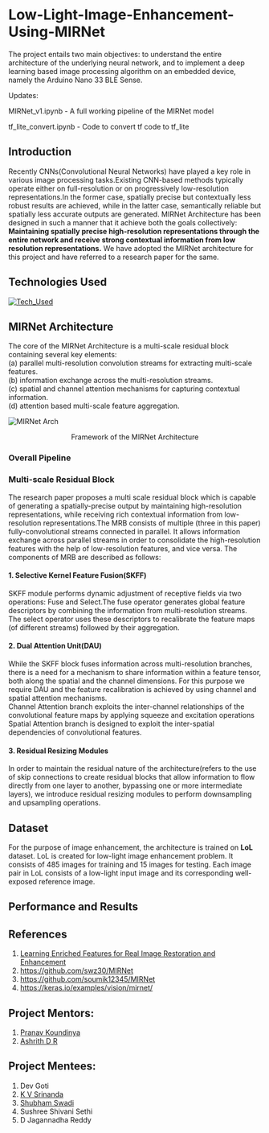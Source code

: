 # Low-Light-Image-Enhancement-Using-MIRNet
The project entails two main objectives: to understand the entire architecture of the underlying neural network, and to implement a deep learning based image processing algorithm on an embedded device, namely the Arduino Nano 33 BLE Sense.


Updates:

MIRNet_v1.ipynb - A full working pipeline of the MIRNet model

tf_lite_convert.ipynb - Code to convert tf code to tf_lite

## Introduction
Recently CNNs(Convolutional Neural Networks) have played a key role in various image processing tasks.Existing CNN-based methods typically operate either on full-resolution or on progressively low-resolution representations.In the former case, spatially precise but contextually less robust results are achieved, while in the latter case, semantically reliable but spatially less accurate outputs are generated. MIRNet Architecture has been designed in such a manner that it achieve both the goals collectively: **Maintaining spatially precise high-resolution representations through the entire network and receive strong contextual information from low resolution representations.** We have adopted the MIRNet architecture for this project and have referred to a research paper for the same.

## Technologies Used
[![Tech_Used](https://skills.thijs.gg/icons?i=py,tensorflow,arduino&theme=dark)](https://skills.thijs.gg)

## MIRNet Architecture
The core of the MIRNet Architecture is a multi-scale residual block containing several key elements: <br>
(a) parallel multi-resolution convolution streams for extracting multi-scale features.<br>
(b) information exchange across the multi-resolution streams.<br>
(c) spatial and channel attention mechanisms for capturing contextual information.<br>
(d) attention based multi-scale feature aggregation.

![MIRNet Arch](https://user-images.githubusercontent.com/122466008/218511835-13eee4cc-252b-40b6-aeaf-b6e7c6c9bad0.jpg)
<p align="center">Framework of the MIRNet Architecture</p>

### Overall Pipeline

### Multi-scale Residual Block
The research paper proposes a multi scale residual block which is capable of generating a spatially-precise output by maintaining high-resolution representations, while receiving rich contextual information from low-resolution representations.The MRB consists of multiple (three in this paper) fully-convolutional streams
connected in parallel. It allows information exchange across parallel streams in
order to consolidate the high-resolution features with the help of low-resolution
features, and vice versa. The components of MRB are described as follows:

#### **1. Selective Kernel Feature Fusion(SKFF)**
SKFF module performs dynamic adjustment of receptive fields via two operations: Fuse and Select.The fuse operator generates
global feature descriptors by combining the information from multi-resolution
streams. The select operator uses these descriptors to recalibrate the feature
maps (of different streams) followed by their aggregation.



#### **2. Dual Attention Unit(DAU)**
While the SKFF block fuses information across
multi-resolution branches, there is a need for  a mechanism to share information within
a feature tensor, both along the spatial and the channel dimensions. For this purpose we require DAU and the feature recalibration is achieved by using channel and spatial attention mechanisms.<br>
Channel Attention branch exploits the inter-channel relationships of the convolutional feature maps by applying squeeze and excitation operations
<br>
Spatial Attention branch is designed to exploit the inter-spatial dependencies of convolutional features.


#### **3. Residual Resizing Modules**
In order to maintain the residual nature of the architecture(refers to the use of skip connections to create residual blocks that allow information to flow directly from one layer to another, bypassing one or more intermediate layers), we introduce residual resizing modules to perform downsampling and upsampling operations.

## Dataset
For the purpose of image enhancement, the architecture is trained on **LoL** dataset. LoL is created for low-light image enhancement problem. It consists of 485 images for training and 15 images for testing. Each image pair in LoL consists of a low-light input image and its corresponding well-exposed reference image.

## Performance and Results

## References
1. [Learning Enriched Features for Real Image Restoration and Enhancement](https://arxiv.org/pdf/2003.06792.pdf)
2. https://github.com/swz30/MIRNet
3. https://github.com/soumik12345/MIRNet
4. https://keras.io/examples/vision/mirnet/

## Project Mentors:
1. [Pranav Koundinya](https://github.com/pranavmkoundinya)
2. [Ashrith D R](https://github.com/ashrithdr)

## Project Mentees:
1. Dev Goti
2. [K V Srinanda](https://github.com/Srinandakv2004)
3. [Shubham Swadi](https://github.com/shubham-swadi)
4. Sushree Shivani Sethi
5. D Jagannadha Reddy

